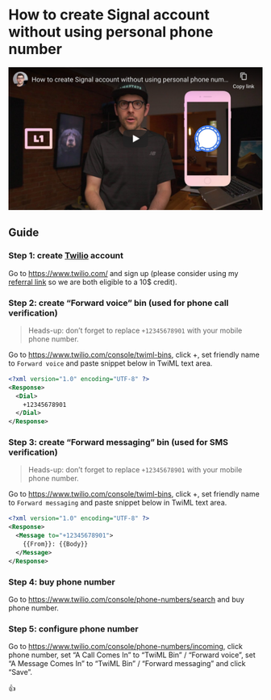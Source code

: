 <!--
Title: How to create Signal account without using personal phone number
Description: Learn how to create Signal account without using personal phone number.
Author: Sun Knudsen <https://github.com/sunknudsen>
Contributors: Sun Knudsen <https://github.com/sunknudsen>
Reviewers:
Publication date: 2020-06-04T00:00:00.000Z
Listed: true
-->

# How to create Signal account without using personal phone number

[![How to create Signal account without using personal phone number](how-to-create-signal-account-without-using-personal-phone-number.png)](https://www.youtube.com/watch?v=b9aMJZjZ4pw "How to create Signal account without using personal phone number")

## Guide

### Step 1: create [Twilio](https://www.twilio.com/) account

Go to https://www.twilio.com/ and sign up (please consider using my [referral link](https://www.twilio.com/referral/EwWmgH) so we are both eligible to a 10$ credit).

### Step 2: create “Forward voice” bin (used for phone call verification)

> Heads-up: don’t forget to replace `+12345678901` with your mobile phone number.

Go to https://www.twilio.com/console/twiml-bins, click +, set friendly name to `Forward voice` and paste snippet below in TwiML text area.

```xml
<?xml version="1.0" encoding="UTF-8" ?>
<Response>
  <Dial>
    +12345678901
  </Dial>
</Response>
```

### Step 3: create “Forward messaging” bin (used for SMS verification)

> Heads-up: don’t forget to replace `+12345678901` with your mobile phone number.

Go to https://www.twilio.com/console/twiml-bins, click +, set friendly name to `Forward messaging` and paste snippet below in TwiML text area.

```xml
<?xml version="1.0" encoding="UTF-8" ?>
<Response>
  <Message to="+12345678901">
    {{From}}: {{Body}}
  </Message>
</Response>
```

### Step 4: buy phone number

Go to https://www.twilio.com/console/phone-numbers/search and buy phone number.

### Step 5: configure phone number

Go to https://www.twilio.com/console/phone-numbers/incoming, click phone number, set “A Call Comes In” to “TwiML Bin” / “Forward voice”, set “A Message Comes In” to “TwiML Bin” / “Forward messaging” and click “Save”.

👍
